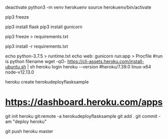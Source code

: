 

deactivate
python3 -m venv herokuenv
source herokuenv/bin/activate

pip3 freeze

pip3 install flask
pip3 install gunicorn

pip3 freeze > requirements.txt

pip3 install -r requirements.txt


echo python-3.7.5 > runtime.txt
echo web: gunicorn run:app > Procfile  #run is python filename
wget -qO- https://cli-assets.heroku.com/install-ubuntu.sh | sh
heroku login
heroku --version
#heroku/7.39.0 linux-x64 node-v12.13.0

heroku create herokudeployflasksample
# https://dashboard.heroku.com/apps

git init
heroku git:remote -a herokudeployflasksample
git add .
git commit -am "deploy heroku"

git push heroku master